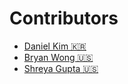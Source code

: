 # Contributors
- [Daniel Kim 🇰🇷](twitter.com/journeyer_)
- [Bryan Wong 🇺🇸](twitter.com/brywong)
- [Shreya Gupta 🇺🇸](twitter.com/shreyagupta)
